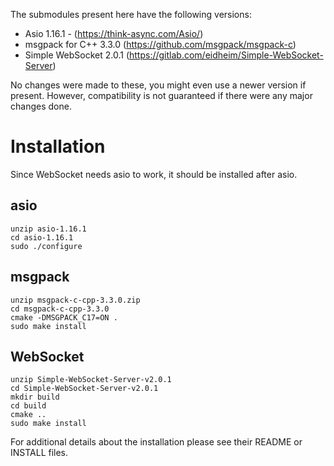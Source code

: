 The submodules present here have the following versions:

  - Asio 1.16.1 - (https://think-async.com/Asio/)
  - msgpack for C++ 3.3.0 (https://github.com/msgpack/msgpack-c)
  - Simple WebSocket 2.0.1 (https://gitlab.com/eidheim/Simple-WebSocket-Server)

No changes were made to these, you might even use a newer version if present. However, compatibility is not guaranteed if there were any major changes done.

# Installation

Since WebSocket needs asio to work, it should be installed after asio.

## asio

```shell
unzip asio-1.16.1
cd asio-1.16.1
sudo ./configure
```

## msgpack

```shell
unzip msgpack-c-cpp-3.3.0.zip
cd msgpack-c-cpp-3.3.0
cmake -DMSGPACK_C17=ON .
sudo make install
```

## WebSocket

```shell
unzip Simple-WebSocket-Server-v2.0.1
cd Simple-WebSocket-Server-v2.0.1
mkdir build
cd build
cmake ..
sudo make install
```


For additional details about the installation please see their README or INSTALL files.